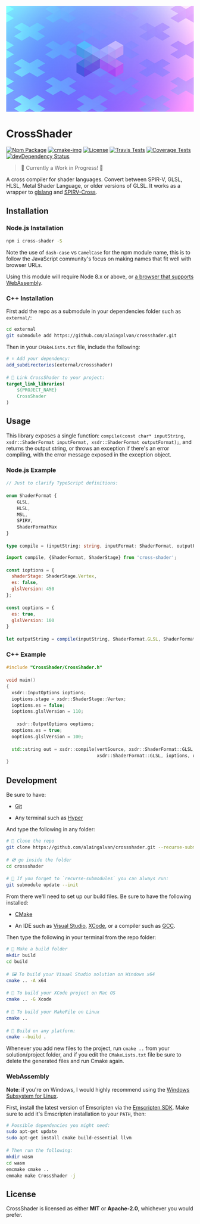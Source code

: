 ![Cover Image](docs/cover.jpg)

# CrossShader

[![Npm Package][npm-img]][npm-url]
[![cmake-img]][cmake-url]
[![License][license-img]][license-url]
[![Travis Tests][travis-img]][travis-url]
[![Coverage Tests][codecov-img]][codecov-url]
[![devDependency Status][david-dev-img]][david-dev-url]

> 🚧 Currently a Work in Progress! 🚧

A cross compiler for shader languages. Convert between SPIR-V, GLSL, HLSL, Metal Shader Language, or older versions of GLSL. It works as a wrapper to [glslang](https://github.com/KhronosGroup/glslang) and [SPIRV-Cross](https://github.com/KhronosGroup/SPIRV-Cross/).

## Installation

### Node.js Installation

```bash
npm i cross-shader -S
```

Note the use of `dash-case` vs `CamelCase` for the npm module name, this is to follow the JavaScript community's focus on making names that fit well with browser URLs.

Using this module will require Node 8.x or above, or [a browser that supports WebAssembly](https://caniuse.com/#feat=wasm).

### C++ Installation

First add the repo as a submodule in your dependencies folder such as `external/`:

```bash
cd external
git submodule add https://github.com/alaingalvan/crossshader.git
```

Then in your `CMakeLists.txt` file, include the following:

```cmake
# ⬇ Add your dependency:
add_subdirectories(external/crossshader)

# 🔗 Link CrossShader to your project:
target_link_libraries(
    ${PROJECT_NAME}
    CrossShader
)
```

## Usage

This library exposes a single function: `compile(const char* inputString, xsdr::ShaderFormat inputFormat, xsdr::ShaderFormat outputFormat);`, and returns the output string, or throws an exception if there's an error compiling, with the error message exposed in the exception object.

### Node.js Example

```ts
// Just to clarify TypeScript definitions:

enum ShaderFormat {
    GLSL,
    HLSL,
    MSL,
    SPIRV,
    ShaderFormatMax
}

type compile = (inputString: string, inputFormat: ShaderFormat, outputFormat: ShaderFormat, ioptions: InputOptions, ooptions: OutputOptions) => string;
```

```js
import compile, {ShaderFormat, ShaderStage} from 'cross-shader';

const ioptions = {
  shaderStage: ShaderStage.Vertex,
  es: false,
  glslVersion: 450
};

const ooptions = {
  es: true,
  glslVersion: 100
}

let outputString = compile(inputString, ShaderFormat.GLSL, ShaderFormat.GLSL, ioptions, ooptions);
```

### C++ Example

```cpp
#include "CrossShader/CrossShader.h"

void main()
{
  xsdr::InputOptions ioptions;
  ioptions.stage = xsdr::ShaderStage::Vertex;
  ioptions.es = false;
  ioptions.glslVersion = 110;

	xsdr::OutputOptions ooptions;
  ooptions.es = true;
  ooptions.glslVersion = 100;

  std::string out = xsdr::compile(vertSource, xsdr::ShaderFormat::GLSL,
                                  xsdr::ShaderFormat::GLSL, ioptions, ooptions);
}
```

## Development

Be sure to have:

- [Git](https://git-scm.com/downloads)

- Any terminal such as [Hyper](https://hyper.is/)

And type the following in any folder:

```bash
# 🐑 Clone the repo
git clone https://github.com/alaingalvan/crossshader.git --recurse-submodules

# 💿 go inside the folder
cd crossshader

# 👯 If you forget to `recurse-submodules` you can always run:
git submodule update --init

```

From there we'll need to set up our build files. Be sure to have the following installed:

- [CMake](https://cmake.org/)

- An IDE such as [Visual Studio](https://visualstudio.microsoft.com/downloads/), [XCode](https://developer.apple.com/xcode/), or a compiler such as [GCC](https://gcc.gnu.org/).

Then type the following in your terminal from the repo folder:

```bash
# 👷 Make a build folder
mkdir build
cd build

# 🖼️ To build your Visual Studio solution on Windows x64
cmake .. -A x64

# 🍎 To build your XCode project on Mac OS
cmake .. -G Xcode

# 🐧 To build your MakeFile on Linux
cmake ..

# 🔨 Build on any platform:
cmake --build .
```

Whenever you add new files to the project, run `cmake ..` from your solution/project folder, and if you edit the `CMakeLists.txt` file be sure to delete the generated files and run Cmake again.

### WebAssembly

**Note**: if you're on Windows, I would highly recommend using the [Windows Subsystem for Linux](https://docs.microsoft.com/en-us/windows/wsl/install-win10#install-the-windows-subsystem-for-linux).

First, install the latest version of Emscripten via the [Emscripten SDK](https://kripken.github.io/emscripten-site/docs/getting_started/downloads.html). Make sure to add it's Emscripten installation to your `PATH`, then:

```bash
# Possible dependencies you might need:
sudo apt-get update
sudo apt-get install cmake build-essential llvm

# Then run the following:
mkdir wasm
cd wasm
emcmake cmake ..
emmake make CrossShader -j
```

## License

CrossShader is licensed as either **MIT** or **Apache-2.0**, whichever you would prefer.

[cmake-img]: https://img.shields.io/badge/cmake-3.6-1f9948.svg?style=flat-square
[cmake-url]: https://cmake.org/
[license-img]: https://img.shields.io/:license-mit-blue.svg?style=flat-square
[license-url]: https://opensource.org/licenses/MIT
[travis-img]: https://img.shields.io/travis/alaingalvan/CrossShader.svg?style=flat-square&logo=travis
[travis-url]: https://travis-ci.org/alaingalvan/CrossShader
[npm-img]: https://img.shields.io/npm/v/cross-shader.svg?style=flat-square
[npm-url]: http://npm.im/cross-shader
[npm-download-img]: https://img.shields.io/npm/dm/cross-shader.svg?style=flat-square
[david-url]: https://david-dm.org/alaingalvan/crossshader
[david-img]: https://david-dm.org/alaingalvan/crossshader.svg?style=flat-square
[david-dev-url]: https://david-dm.org/alaingalvan/crossshader#info=devDependencies
[david-dev-img]: https://david-dm.org/alaingalvan/crossshader/dev-status.svg?&style=flat-square
[codecov-img]: https://img.shields.io/codecov/c/github/alaingalvan/crossshader.svg?style=flat-square
[codecov-url]: https://codecov.io/gh/alaingalvan/crossshader